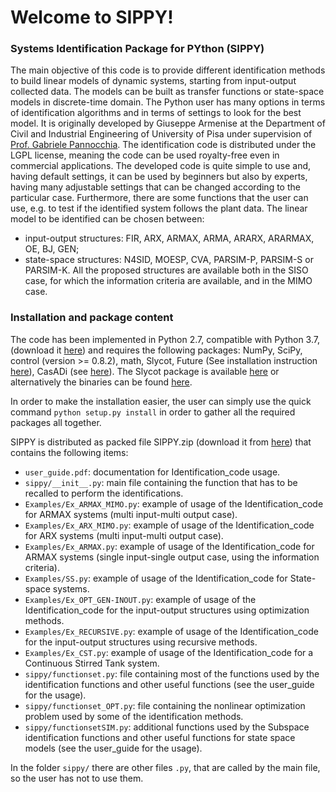 # Welcome to SIPPY!
### Systems Identification Package for PYthon (SIPPY)

The main objective of this code is to provide different identification methods
to build linear models of dynamic systems, starting from input-output collected
data. The models can be built as transfer functions or state-space models in
discrete-time domain. The Python user has many options in terms of identification
algorithms and in terms of settings to look for the best model. 
It is originally developed by Giuseppe Armenise at the Department of Civil and Industrial Engineering of University of Pisa under supervision of [Prof. Gabriele Pannocchia](https://people.unipi.it/gabriele_pannocchia/). The identification code is distributed under the LGPL license, meaning the code can be used royalty-free even in commercial applications.
The developed code is quite simple to use and, having default settings, it can 
be used by beginners but also by experts, having many adjustable settings that
can be changed according to the particular case. Furthermore, there are some
functions that the user can use, e.g. to test if the identified system follows the
plant data. 
The linear model to be identified can be chosen between:
* input-output structures: FIR, ARX, ARMAX, ARMA, ARARX, ARARMAX, OE, BJ, GEN;
* state-space structures: N4SID, MOESP, CVA, PARSIM-P, PARSIM-S or PARSIM-K.
All the proposed structures are available both in the SISO case, for which the information criteria 
are available, and in the MIMO case.

### Installation and package content 
The code has been implemented in Python 2.7, compatible with Python 3.7, (download it [here](https://www.python.org/downloads/)) and requires the following packages:
NumPy, SciPy, control (version >= 0.8.2), math, Slycot, Future (See installation instruction [here](http://python-future.org/quickstart.html#installation)), CasADi (see [here](https://web.casadi.org/get/)).
The Slycot package is available [here](https://pypi.python.org/pypi/slycot/0.2.0) or alternatively the binaries can be found [here](https://www.lfd.uci.edu/~gohlke/pythonlibs/).

In order to make the installation easier, the user can simply use the quick command 
`python setup.py install`
in order to gather all the required packages all together.

SIPPY is distributed as packed file SIPPY.zip (download it from [here](https://github.com/CPCLAB-UNIPI/SIPPY)) that contains the following items:
* `user_guide.pdf`: documentation for Identification_code usage.
* `sippy/__init__.py`: main file containing the function that has to be recalled to perform the
identifications.
* `Examples/Ex_ARMAX_MIMO.py`: example of usage of the Identification_code for ARMAX systems (multi input-multi output case).
* `Examples/Ex_ARX_MIMO.py`: example of usage of the Identification_code for ARX systems (multi input-multi output case).
* `Examples/Ex_ARMAX.py`: example of usage of the Identification_code for ARMAX systems (single input-single output case, using the information criteria).
* `Examples/SS.py`: example of usage of the Identification_code for State-space systems.
* `Examples/Ex_OPT_GEN-INOUT.py`: example of usage of the Identification_code for the input-output structures using optimization methods.
* `Examples/Ex_RECURSIVE.py`: example of usage of the Identification_code for the input-output structures using recursive methods.
* `Examples/Ex_CST.py`: example of usage of the Identification_code for a Continuous Stirred Tank system.
* `sippy/functionset.py`:  file containing most of the functions used by the identification functions and other useful functions (see the user_guide for the usage).
* `sippy/functionset_OPT.py`: file containing the nonlinear optimization problem used by some of the identification methods.
* `sippy/functionsetSIM.py`: additional functions used by the Subspace identification functions and other useful functions for state space models (see the user_guide for the usage).

In the folder `sippy/` there are other files `.py`, that are called by the main file, so the user has
not to use them.
